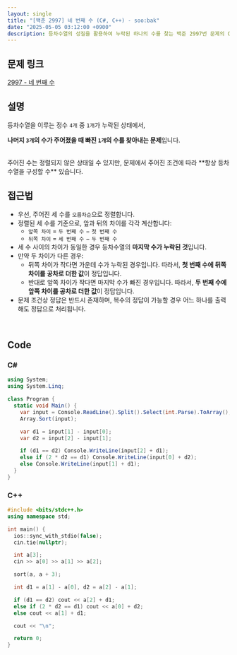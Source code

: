 ```yaml
---
layout: single
title: "[백준 2997] 네 번째 수 (C#, C++) - soo:bak"
date: "2025-05-05 03:12:00 +0900"
description: 등차수열의 성질을 활용하여 누락된 하나의 수를 찾는 백준 2997번 문제의 C# 및 C++ 풀이 및 해설
---
```


## 문제 링크
[2997 - 네 번째 수](https://www.acmicpc.net/problem/2997)

## 설명

등차수열을 이루는 정수 `4개` 중 `1개`가 누락된 상태에서,

**나머지 `3개`의 수가 주어졌을 때 빠진 `1개`의 수를 찾아내는 문제**입니다.

<br>
주어진 수는 정렬되지 않은 상태일 수 있지만, 문제에서 주어진 조건에 따라 **항상 등차수열을 구성할 수** 있습니다.

<br>

## 접근법

- 우선, 주어진 세 수를 `오름차순`으로 정렬합니다.
- 정렬된 세 수를 기준으로, 앞과 뒤의 차이를 각각 계산합니다:
  - `앞쪽 차이` = `두 번째 수` − `첫 번째 수`
  - `뒤쪽 차이` = `세 번째 수` − `두 번째 수`
- 세 수 사이의 차이가 동일한 경우 등차수열의 **마지막 수가 누락된 것**입니다.
- 만약 두 차이가 다른 경우:
  - 뒤쪽 차이가 작다면 가운데 수가 누락된 경우입니다.
    따라서, **첫 번째 수에 뒤쪽 차이를 공차로 더한 값**이 정답입니다.
  - 반대로 앞쪽 차이가 작다면 마지막 수가 빠진 경우입니다.
    따라서, **두 번째 수에 앞쪽 차이를 공차로 더한 값**이 정답입니다.
- 문제 조건상 정답은 반드시 존재하며, 복수의 정답이 가능할 경우 어느 하나를 출력해도 정답으로 처리됩니다.

<br>

## Code

### C#

```csharp
using System;
using System.Linq;

class Program {
  static void Main() {
    var input = Console.ReadLine().Split().Select(int.Parse).ToArray();
    Array.Sort(input);

    var d1 = input[1] - input[0];
    var d2 = input[2] - input[1];

    if (d1 == d2) Console.WriteLine(input[2] + d1);
    else if (2 * d2 == d1) Console.WriteLine(input[0] + d2);
    else Console.WriteLine(input[1] + d1);
  }
}
```

### C++

```cpp
#include <bits/stdc++.h>
using namespace std;

int main() {
  ios::sync_with_stdio(false);
  cin.tie(nullptr);

  int a[3];
  cin >> a[0] >> a[1] >> a[2];

  sort(a, a + 3);

  int d1 = a[1] - a[0], d2 = a[2] - a[1];

  if (d1 == d2) cout << a[2] + d1;
  else if (2 * d2 == d1) cout << a[0] + d2;
  else cout << a[1] + d1;

  cout << "\n";

  return 0;
}
```
